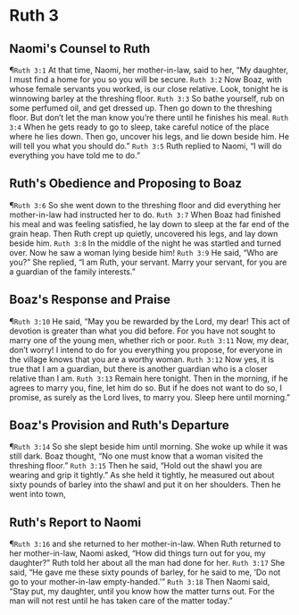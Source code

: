 # Ruth 3

## Naomi's Counsel to Ruth
¶`Ruth 3:1` At that time, Naomi, her mother-in-law, said to her, “My daughter, I must find a home for you so you will be secure.
`Ruth 3:2` Now Boaz, with whose female servants you worked, is our close relative. Look, tonight he is winnowing barley at the threshing floor.
`Ruth 3:3` So bathe yourself, rub on some perfumed oil, and get dressed up. Then go down to the threshing floor. But don’t let the man know you’re there until he finishes his meal.
`Ruth 3:4` When he gets ready to go to sleep, take careful notice of the place where he lies down. Then go, uncover his legs, and lie down beside him. He will tell you what you should do.”
`Ruth 3:5` Ruth replied to Naomi, “I will do everything you have told me to do.”

## Ruth's Obedience and Proposing to Boaz
¶`Ruth 3:6` So she went down to the threshing floor and did everything her mother-in-law had instructed her to do.
`Ruth 3:7` When Boaz had finished his meal and was feeling satisfied, he lay down to sleep at the far end of the grain heap. Then Ruth crept up quietly, uncovered his legs, and lay down beside him.
`Ruth 3:8` In the middle of the night he was startled and turned over. Now he saw a woman lying beside him!
`Ruth 3:9` He said, “Who are you?” She replied, “I am Ruth, your servant. Marry your servant, for you are a guardian of the family interests.”

## Boaz's Response and Praise
¶`Ruth 3:10` He said, “May you be rewarded by the Lord, my dear! This act of devotion is greater than what you did before. For you have not sought to marry one of the young men, whether rich or poor.
`Ruth 3:11` Now, my dear, don’t worry! I intend to do for you everything you propose, for everyone in the village knows that you are a worthy woman.
`Ruth 3:12` Now yes, it is true that I am a guardian, but there is another guardian who is a closer relative than I am.
`Ruth 3:13` Remain here tonight. Then in the morning, if he agrees to marry you, fine, let him do so. But if he does not want to do so, I promise, as surely as the Lord lives, to marry you. Sleep here until morning.”

## Boaz's Provision and Ruth's Departure
¶`Ruth 3:14` So she slept beside him until morning. She woke up while it was still dark. Boaz thought, “No one must know that a woman visited the threshing floor.”
`Ruth 3:15` Then he said, “Hold out the shawl you are wearing and grip it tightly.” As she held it tightly, he measured out about sixty pounds of barley into the shawl and put it on her shoulders. Then he went into town,

## Ruth's Report to Naomi
¶`Ruth 3:16` and she returned to her mother-in-law. When Ruth returned to her mother-in-law, Naomi asked, “How did things turn out for you, my daughter?” Ruth told her about all the man had done for her.
`Ruth 3:17` She said, “He gave me these sixty pounds of barley, for he said to me, ‘Do not go to your mother-in-law empty-handed.’”
`Ruth 3:18` Then Naomi said, “Stay put, my daughter, until you know how the matter turns out. For the man will not rest until he has taken care of the matter today.”
